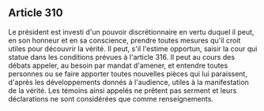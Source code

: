 Article 310
----
Le président est investi d'un pouvoir discrétionnaire en vertu duquel il peut,
en son honneur et en sa conscience, prendre toutes mesures qu'il croit utiles
pour découvrir la vérité. Il peut, s'il l'estime opportun, saisir la cour qui
statue dans les conditions prévues à l'article 316. Il peut au cours des débats
appeler, au besoin par mandat d'amener, et entendre toutes personnes ou se faire
apporter toutes nouvelles pièces qui lui paraissent, d'après les développements
donnés à l'audience, utiles à la manifestation de la vérité. Les témoins ainsi
appelés ne prêtent pas serment et leurs déclarations ne sont considérées que
comme renseignements.
